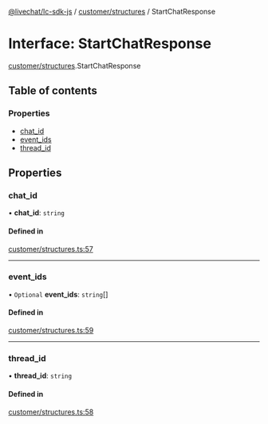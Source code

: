 [@livechat/lc-sdk-js](../README.md) / [customer/structures](../modules/customer_structures.md) / StartChatResponse

# Interface: StartChatResponse

[customer/structures](../modules/customer_structures.md).StartChatResponse

## Table of contents

### Properties

- [chat\_id](customer_structures.StartChatResponse.md#chat_id)
- [event\_ids](customer_structures.StartChatResponse.md#event_ids)
- [thread\_id](customer_structures.StartChatResponse.md#thread_id)

## Properties

### chat\_id

• **chat\_id**: `string`

#### Defined in

[customer/structures.ts:57](https://github.com/livechat/lc-sdk-js/blob/7431f2f/src/customer/structures.ts#L57)

___

### event\_ids

• `Optional` **event\_ids**: `string`[]

#### Defined in

[customer/structures.ts:59](https://github.com/livechat/lc-sdk-js/blob/7431f2f/src/customer/structures.ts#L59)

___

### thread\_id

• **thread\_id**: `string`

#### Defined in

[customer/structures.ts:58](https://github.com/livechat/lc-sdk-js/blob/7431f2f/src/customer/structures.ts#L58)
